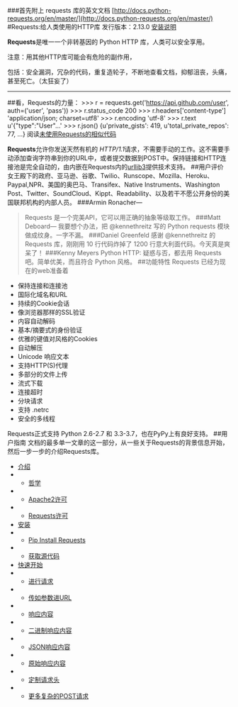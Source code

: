 ###首先附上 requests 库的英文文档
[http://docs.python-requests.org/en/master/](http://docs.python-requests.org/en/master/)
#Requests:给人类使用的HTTP库
发行版本：2.13.0
[安装说明](http://docs.python-requests.org/zh_CN/latest/user/install.html#install "安装说明")

**Requests**是唯一一个非转基因的 Python HTTP 库，人类可以安全享用。

注意：用其他HTTP库可能会有危险的副作用，

包括：安全漏洞，冗杂的代码，重复造轮子，不断地查看文档，抑郁沮丧，头痛，甚至死亡。（太狂妄了）
***
##看，Requests的力量：
    >>> r = requests.get('https://api.github.com/user', auth=('user', 'pass'))
    >>> r.status_code
    200
    >>> r.headers['content-type']
    'application/json; charset=utf8'
    >>> r.encoding
    'utf-8'
    >>> r.text
    u'{"type":"User"...'
    >>> r.json()
    {u'private_gists': 419, u'total_private_repos': 77, ...}
阅读[未使用Requests的相似代码](https://gist.github.com/973705)

**Requests**允许你发送天然有机的 *HTTP/1.1*请求，不需要手动的工作。这不需要手动添加查询字符串到你的URL中，或者提交数据到POST中。保持链接和HTTP连接池是完全自动的，由内嵌在Requests内的[urllib3](https://github.com/shazow/urllib3)提供技术支持。
##用户评价
女王殿下的政府、亚马逊、谷歌、Twilio、Runscope、Mozilla、Heroku、Paypal,NPR、美国的奥巴马、Transifex、Native Instruments、Washington Post、Twitter、SoundCloud、Kippt、Readability、以及若干不愿公开身份的美国联邦机构的内部人员。
###Armin Ronacher—
>Requests 是一个完美API，它可以用正确的抽象等级取工作。
###Matt Deboard—
>我要想个办法，把 @kennethreitz 写的 Python requests 模块做成纹身。一字不漏。
###Daniel Greenfeld
>感谢 @kennethreitz 的 Requests 库，刚刚用 10 行代码炸掉了 1200 行意大利面代码。今天真是爽呆了！
###Kenny Meyers
>Python HTTP: 疑惑与否，都去用 Requests 吧。简单优美，而且符合 Python 风格。
##功能特性
Requests 已经为现在的web准备着

- 保持连接和连接池
- 国际化域名和URL
- 持续的Cookie会话
- 像浏览器那样的SSL验证
- 内容自动解码
- 基本/摘要式的身份验证
- 优雅的键值对风格的Cookies
- 自动解压
- Unicode 响应文本
- 支持HTTP(S)代理
- 多部分的文件上传
- 流式下载
- 连接超时
- 分块请求
- 支持 .netrc
- 安全的多线程

Requests正式支持 Python 2.6-2.7 和 3.3-3.7，也在PyPy上有良好支持。
##用户指南
文档的最多单一文章的这一部分，从一些关于Requests的背景信息开始，然后一步一步的介绍Requests库。

- [介绍](http://docs.python-requests.org/zh_CN/latest/user/intro.html)
- - [哲学](http://docs.python-requests.org/zh_CN/latest/user/intro.html#id2)
- - [Apache2许可](http://docs.python-requests.org/zh_CN/latest/user/intro.html#apache2)
- - [Requests许可](http://docs.python-requests.org/zh_CN/latest/user/intro.html#requests)
- [安装](http://docs.python-requests.org/zh_CN/latest/user/install.html)
- - [Pip Install Requests](http://docs.python-requests.org/zh_CN/latest/user/install.html#pip-install-requests)
- - [获取源代码](http://docs.python-requests.org/zh_CN/latest/user/install.html#id2)
- [快速开始](http://docs.python-requests.org/zh_CN/latest/user/quickstart.html)
- - [进行请求](http://docs.python-requests.org/zh_CN/latest/user/quickstart.html#id2)
- - [传如参数进URL](http://docs.python-requests.org/zh_CN/latest/user/quickstart.html#url)
- - [响应内容](http://docs.python-requests.org/zh_CN/latest/user/quickstart.html#id3)
- - [二进制响应内容](http://docs.python-requests.org/zh_CN/latest/user/quickstart.html#id4)
- - [JSON响应内容](http://docs.python-requests.org/zh_CN/latest/user/quickstart.html#json)
- - [原始响应内容](http://docs.python-requests.org/zh_CN/latest/user/quickstart.html#id5)
- - [定制请求头](http://docs.python-requests.org/zh_CN/latest/user/quickstart.html#id6)
- - [更多复杂的POST请求](http://docs.python-requests.org/zh_CN/latest/user/quickstart.html#post)
